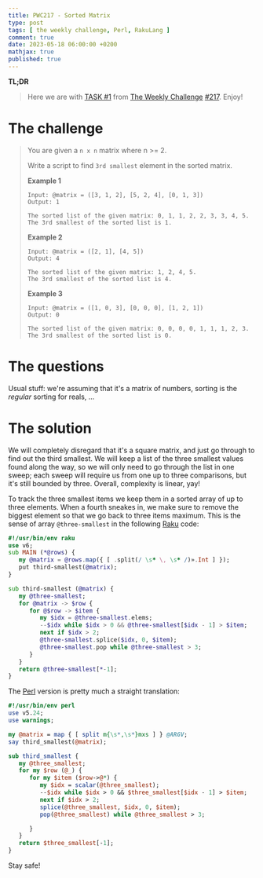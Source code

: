 ```yaml
---
title: PWC217 - Sorted Matrix
type: post
tags: [ the weekly challenge, Perl, RakuLang ]
comment: true
date: 2023-05-18 06:00:00 +0200
mathjax: true
published: true
---
```


**TL;DR**

> Here we are with [TASK #1][] from [The Weekly Challenge][]
> [#217][]. Enjoy!

# The challenge

> You are given a `n x n` matrix where n >= 2.
>
> Write a script to find `3rd smallest` element in the sorted matrix.
>
> **Example 1**
>
>     Input: @matrix = ([3, 1, 2], [5, 2, 4], [0, 1, 3])
>     Output: 1
>
>     The sorted list of the given matrix: 0, 1, 1, 2, 2, 3, 3, 4, 5.
>     The 3rd smallest of the sorted list is 1.
>
> **Example 2**
>
>     Input: @matrix = ([2, 1], [4, 5])
>     Output: 4
>
>     The sorted list of the given matrix: 1, 2, 4, 5.
>     The 3rd smallest of the sorted list is 4.
>
> **Example 3**
>
>     Input: @matrix = ([1, 0, 3], [0, 0, 0], [1, 2, 1])
>     Output: 0
>
>     The sorted list of the given matrix: 0, 0, 0, 0, 1, 1, 1, 2, 3.
>     The 3rd smallest of the sorted list is 0.

# The questions

Usual stuff: we're assuming that it's a matrix of numbers, sorting is the
*regular* sorting for reals, ...

# The solution

We will completely disregard that it's a square matrix, and just go through
to find out the third smallest. We will keep a list of the three smallest
values found along the way, so we will only need to go through the list in
one sweep; each sweep will require us from one up to three comparisons, but
it's still bounded by three. Overall, complexity is linear, yay!

To track the three smallest items we keep them in a sorted array of up to
three elements. When a fourth sneakes in, we make sure to remove the biggest
element so that we go back to three items maximum. This is the sense of
array `@three-smallest` in the following [Raku][] code:

```raku
#!/usr/bin/env raku
use v6;
sub MAIN (*@rows) {
   my @matrix = @rows.map({ [ .split(/ \s* \, \s* /)».Int ] });
   put third-smallest(@matrix);
}

sub third-smallest (@matrix) {
   my @three-smallest;
   for @matrix -> $row {
      for @$row -> $item {
         my $idx = @three-smallest.elems;
         --$idx while $idx > 0 && @three-smallest[$idx - 1] > $item;
         next if $idx > 2;
         @three-smallest.splice($idx, 0, $item);
         @three-smallest.pop while @three-smallest > 3;
      }
   }
   return @three-smallest[*-1];
}
```

The [Perl][] version is pretty much a straight translation:

```perl
#!/usr/bin/env perl
use v5.24;
use warnings;

my @matrix = map { [ split m{\s*,\s*}mxs ] } @ARGV;
say third_smallest(@matrix);

sub third_smallest {
   my @three_smallest;
   for my $row (@_) {
      for my $item ($row->@*) {
         my $idx = scalar(@three_smallest);
         --$idx while $idx > 0 && $three_smallest[$idx - 1] > $item;
         next if $idx > 2;
         splice(@three_smallest, $idx, 0, $item);
         pop(@three_smallest) while @three_smallest > 3;

      }
   }
   return $three_smallest[-1];
}
```

Stay safe!

[The Weekly Challenge]: https://theweeklychallenge.org/
[#217]: https://theweeklychallenge.org/blog/perl-weekly-challenge-217/
[TASK #1]: https://theweeklychallenge.org/blog/perl-weekly-challenge-217/#TASK1
[Perl]: https://www.perl.org/
[Raku]: https://raku.org/
[manwar]: http://www.manwar.org/

